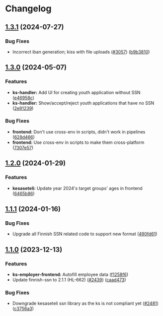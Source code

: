 # Changelog

## [1.3.1](https://github.com/City-of-Helsinki/yjdh/compare/kesaseteli-handler-v1.3.0...kesaseteli-handler-v1.3.1) (2024-07-27)


### Bug Fixes

* Incorrect iban generation; kiss with file uploads ([#3057](https://github.com/City-of-Helsinki/yjdh/issues/3057)) ([b9b3810](https://github.com/City-of-Helsinki/yjdh/commit/b9b38101282a2d48216ea7123e6eb8e8075e5a2c))

## [1.3.0](https://github.com/City-of-Helsinki/yjdh/compare/kesaseteli-handler-v1.2.0...kesaseteli-handler-v1.3.0) (2024-05-07)


### Features

* **ks-handler:** Add UI for creating youth application without SSN ([e46958c](https://github.com/City-of-Helsinki/yjdh/commit/e46958cdee39abc3fd5c2fada5e2b2e894e8be95))
* **ks-handler:** Show/accept/reject youth applications that have no SSN ([2e91239](https://github.com/City-of-Helsinki/yjdh/commit/2e91239f6bdf36dc9a22a1efbfc70d3d261b4ef8))


### Bug Fixes

* **frontend:** Don't use cross-env in scripts, didn't work in pipelines ([628d466](https://github.com/City-of-Helsinki/yjdh/commit/628d466c58fbbff7bf79e11f92a89ef9a2822439))
* **frontend:** Use cross-env in scripts to make them cross-platform ([7307e57](https://github.com/City-of-Helsinki/yjdh/commit/7307e5797d6b0a0bc24eded97d6724a5724a4547))

## [1.2.0](https://github.com/City-of-Helsinki/yjdh/compare/kesaseteli-handler-v1.1.1...kesaseteli-handler-v1.2.0) (2024-01-29)


### Features

* **kesaseteli:** Update year 2024's target groups' ages in frontend ([6465b86](https://github.com/City-of-Helsinki/yjdh/commit/6465b866ad9b7e6250aaf13085f8094cdedc4258))

## [1.1.1](https://github.com/City-of-Helsinki/yjdh/compare/kesaseteli-handler-v1.1.0...kesaseteli-handler-v1.1.1) (2024-01-16)


### Bug Fixes

* Upgrade all Finnish SSN related code to support new format ([490fd61](https://github.com/City-of-Helsinki/yjdh/commit/490fd610a11ac9eef0a181350b1a1af4c232a566))

## [1.1.0](https://github.com/City-of-Helsinki/yjdh/compare/kesaseteli-handler-v1.0.0...kesaseteli-handler-v1.1.0) (2023-12-13)


### Features

* **ks-employer-frontend:** Autofill employee data ([f1258f6](https://github.com/City-of-Helsinki/yjdh/commit/f1258f6889ac6dd97fe5e3c621795dbfa2b3a0d8))
* Update finnish-ssn to 2.1.1 (HL-662) ([#2439](https://github.com/City-of-Helsinki/yjdh/issues/2439)) ([caad473](https://github.com/City-of-Helsinki/yjdh/commit/caad47333be57fd04c5fe57272f1b0832fad46e5))


### Bug Fixes

* Downgrade kesaseteli ssn library as the ks is not compliant yet ([#2481](https://github.com/City-of-Helsinki/yjdh/issues/2481)) ([c3756a3](https://github.com/City-of-Helsinki/yjdh/commit/c3756a3000e2d4174c0cb57a0fa609d377a83793))
